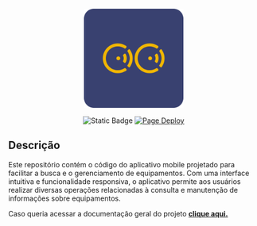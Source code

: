 <p align="center">
  <img src="assets/logo.png" alt="Logo" width="200" height="200">
</p>

<p align="center">
  <a>
    <img alt="Static Badge" src="https://img.shields.io/badge/IT-Indoor%20Tracking-F1B600?&logoColor=white&link=https%3A%2F%2Fgithub.com%2FIndoorTrackingTeam">
  </a>
  <a href="https://github.com/IndoorTrackingTeam/indoor-tracking-frontend-mobile/actions/workflows/tests.yaml">
    <img alt="Page Deploy" src="https://github.com/IndoorTrackingTeam/indoor-tracking-frontend-mobile/actions/workflows/tests.yaml/badge.svg?branch=main">
  </a>
</p>

## Descrição

Este repositório contém o código do aplicativo mobile projetado para facilitar a busca e o gerenciamento de equipamentos. Com uma interface intuitiva e funcionalidade responsiva, o aplicativo permite aos usuários realizar diversas operações relacionadas à consulta e manutenção de informações sobre equipamentos.

Caso queria acessar a documentação geral do projeto [**clique aqui.**](https://indoortrackingteam.github.io/indoor-tracking-docs/docs/intro)